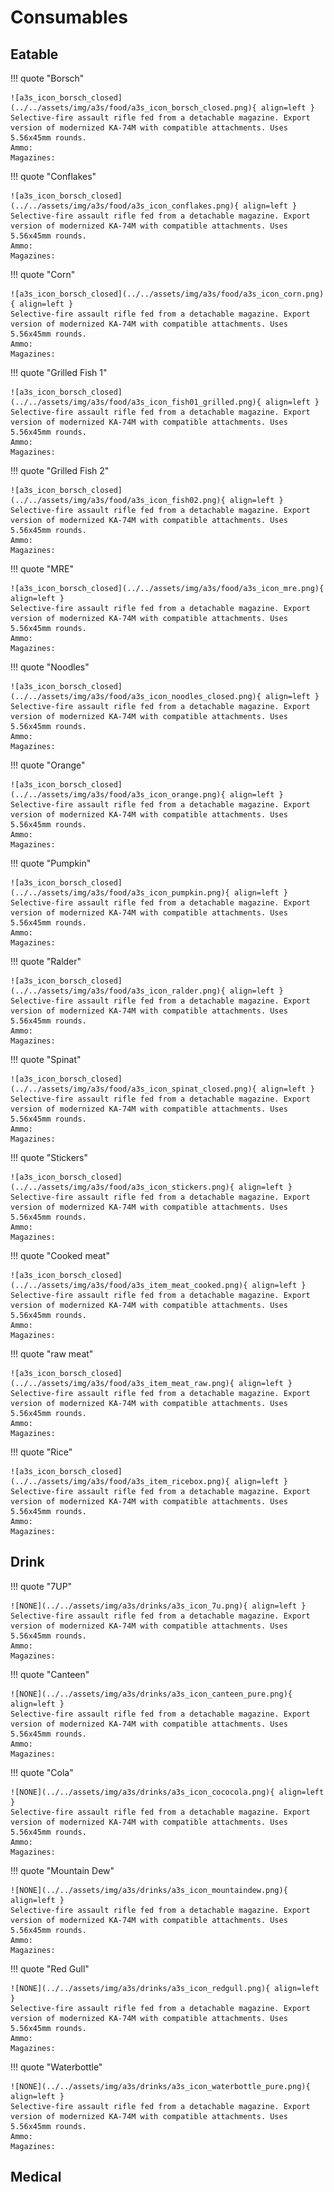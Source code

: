 # Consumables

## Eatable

!!! quote "Borsch"

    ![a3s_icon_borsch_closed](../../assets/img/a3s/food/a3s_icon_borsch_closed.png){ align=left }
    Selective-fire assault rifle fed from a detachable magazine. Export version of modernized KA-74M with compatible attachments. Uses 5.56x45mm rounds.  
    Ammo:  
    Magazines:

!!! quote "Conflakes"

    ![a3s_icon_borsch_closed](../../assets/img/a3s/food/a3s_icon_conflakes.png){ align=left }
    Selective-fire assault rifle fed from a detachable magazine. Export version of modernized KA-74M with compatible attachments. Uses 5.56x45mm rounds.  
    Ammo:  
    Magazines:

!!! quote "Corn"

    ![a3s_icon_borsch_closed](../../assets/img/a3s/food/a3s_icon_corn.png){ align=left }
    Selective-fire assault rifle fed from a detachable magazine. Export version of modernized KA-74M with compatible attachments. Uses 5.56x45mm rounds.  
    Ammo:  
    Magazines:

!!! quote "Grilled Fish 1"

    ![a3s_icon_borsch_closed](../../assets/img/a3s/food/a3s_icon_fish01_grilled.png){ align=left }
    Selective-fire assault rifle fed from a detachable magazine. Export version of modernized KA-74M with compatible attachments. Uses 5.56x45mm rounds.  
    Ammo:  
    Magazines:

!!! quote "Grilled Fish 2"

    ![a3s_icon_borsch_closed](../../assets/img/a3s/food/a3s_icon_fish02.png){ align=left }
    Selective-fire assault rifle fed from a detachable magazine. Export version of modernized KA-74M with compatible attachments. Uses 5.56x45mm rounds.  
    Ammo:  
    Magazines:

!!! quote "MRE"

    ![a3s_icon_borsch_closed](../../assets/img/a3s/food/a3s_icon_mre.png){ align=left }
    Selective-fire assault rifle fed from a detachable magazine. Export version of modernized KA-74M with compatible attachments. Uses 5.56x45mm rounds.  
    Ammo:  
    Magazines:

!!! quote "Noodles"

    ![a3s_icon_borsch_closed](../../assets/img/a3s/food/a3s_icon_noodles_closed.png){ align=left }
    Selective-fire assault rifle fed from a detachable magazine. Export version of modernized KA-74M with compatible attachments. Uses 5.56x45mm rounds.  
    Ammo:  
    Magazines:

!!! quote "Orange"

    ![a3s_icon_borsch_closed](../../assets/img/a3s/food/a3s_icon_orange.png){ align=left }
    Selective-fire assault rifle fed from a detachable magazine. Export version of modernized KA-74M with compatible attachments. Uses 5.56x45mm rounds.  
    Ammo:  
    Magazines:

!!! quote "Pumpkin"

    ![a3s_icon_borsch_closed](../../assets/img/a3s/food/a3s_icon_pumpkin.png){ align=left }
    Selective-fire assault rifle fed from a detachable magazine. Export version of modernized KA-74M with compatible attachments. Uses 5.56x45mm rounds.  
    Ammo:  
    Magazines:

!!! quote "Ralder"

    ![a3s_icon_borsch_closed](../../assets/img/a3s/food/a3s_icon_ralder.png){ align=left }
    Selective-fire assault rifle fed from a detachable magazine. Export version of modernized KA-74M with compatible attachments. Uses 5.56x45mm rounds.  
    Ammo:  
    Magazines:

!!! quote "Spinat"

    ![a3s_icon_borsch_closed](../../assets/img/a3s/food/a3s_icon_spinat_closed.png){ align=left }
    Selective-fire assault rifle fed from a detachable magazine. Export version of modernized KA-74M with compatible attachments. Uses 5.56x45mm rounds.  
    Ammo:  
    Magazines:

!!! quote "Stickers"

    ![a3s_icon_borsch_closed](../../assets/img/a3s/food/a3s_icon_stickers.png){ align=left }
    Selective-fire assault rifle fed from a detachable magazine. Export version of modernized KA-74M with compatible attachments. Uses 5.56x45mm rounds.  
    Ammo:  
    Magazines:

!!! quote "Cooked meat"

    ![a3s_icon_borsch_closed](../../assets/img/a3s/food/a3s_item_meat_cooked.png){ align=left }
    Selective-fire assault rifle fed from a detachable magazine. Export version of modernized KA-74M with compatible attachments. Uses 5.56x45mm rounds.  
    Ammo:  
    Magazines:

!!! quote "raw meat"

    ![a3s_icon_borsch_closed](../../assets/img/a3s/food/a3s_item_meat_raw.png){ align=left }
    Selective-fire assault rifle fed from a detachable magazine. Export version of modernized KA-74M with compatible attachments. Uses 5.56x45mm rounds.  
    Ammo:  
    Magazines:

!!! quote "Rice"

    ![a3s_icon_borsch_closed](../../assets/img/a3s/food/a3s_item_ricebox.png){ align=left }
    Selective-fire assault rifle fed from a detachable magazine. Export version of modernized KA-74M with compatible attachments. Uses 5.56x45mm rounds.  
    Ammo:  
    Magazines:

## Drink

!!! quote "7UP"

    ![NONE](../../assets/img/a3s/drinks/a3s_icon_7u.png){ align=left }
    Selective-fire assault rifle fed from a detachable magazine. Export version of modernized KA-74M with compatible attachments. Uses 5.56x45mm rounds.  
    Ammo:  
    Magazines:

!!! quote "Canteen"

    ![NONE](../../assets/img/a3s/drinks/a3s_icon_canteen_pure.png){ align=left }
    Selective-fire assault rifle fed from a detachable magazine. Export version of modernized KA-74M with compatible attachments. Uses 5.56x45mm rounds.  
    Ammo:  
    Magazines:

!!! quote "Cola"

    ![NONE](../../assets/img/a3s/drinks/a3s_icon_cococola.png){ align=left }
    Selective-fire assault rifle fed from a detachable magazine. Export version of modernized KA-74M with compatible attachments. Uses 5.56x45mm rounds.  
    Ammo:  
    Magazines:

!!! quote "Mountain Dew"

    ![NONE](../../assets/img/a3s/drinks/a3s_icon_mountaindew.png){ align=left }
    Selective-fire assault rifle fed from a detachable magazine. Export version of modernized KA-74M with compatible attachments. Uses 5.56x45mm rounds.  
    Ammo:  
    Magazines:

!!! quote "Red Gull"

    ![NONE](../../assets/img/a3s/drinks/a3s_icon_redgull.png){ align=left }
    Selective-fire assault rifle fed from a detachable magazine. Export version of modernized KA-74M with compatible attachments. Uses 5.56x45mm rounds.  
    Ammo:  
    Magazines:

!!! quote "Waterbottle"

    ![NONE](../../assets/img/a3s/drinks/a3s_icon_waterbottle_pure.png){ align=left }
    Selective-fire assault rifle fed from a detachable magazine. Export version of modernized KA-74M with compatible attachments. Uses 5.56x45mm rounds.  
    Ammo:  
    Magazines:

## Medical
